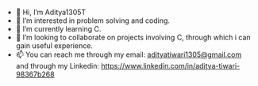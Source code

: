 - 👋 Hi, I’m Aditya1305T
- 👀 I’m interested in problem solving and coding.
- 🌱 I’m currently learning C.
- 💞️ I’m looking to collaborate on projects involving C, through which i can gain useful experience.
- 📫 You can reach me through my email: adityatiwari1305@gmail.com and through my Linkedin: https://www.linkedin.com/in/aditya-tiwari-98367b268

<!---
Aditya1305T/Aditya1305T is a ✨ special ✨ repository because its `README.md` (this file) appears on your GitHub profile.
You can click the Preview link to take a look at your changes.
--->
